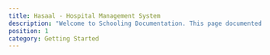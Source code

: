 ```yaml
---
title: Hasaal - Hospital Management System
description: "Welcome to Schooling Documentation. This page documented with quick start guide, installation docs and required information for you get started. If you need any help, do not hesitate to reach out."
position: 1
category: Getting Started
---
```

